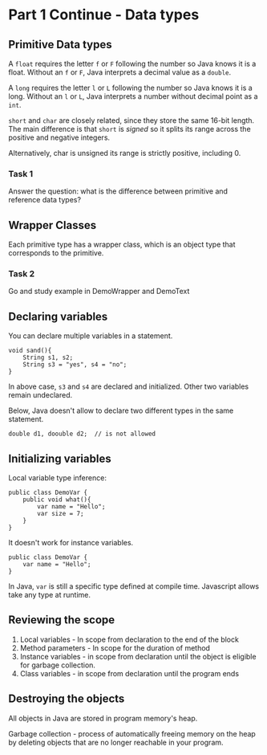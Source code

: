 # Part 1 Continue - Data types

## Primitive Data types

A `float` requires the letter `f` or `F` following the number so Java knows it is a float.
Without an `f` or `F`, Java interprets a decimal value as a `double`.

A `long` requires the letter `l` or `L` following the number so Java knows it is a long.
Without an `l` or `L`, Java interprets a number without decimal point as a `int`.

`short` and `char` are closely related, since they store the same 16-bit length. The main difference
is that `short` is _signed_ so it splits its range across the positive and negative integers.

Alternatively, char is unsigned its range is strictly positive, including 0.

### Task 1

Answer the question: what is the difference between primitive and reference data types?

## Wrapper Classes

Each primitive type has a wrapper class, which is an object type that corresponds to the primitive.

### Task 2
Go and study example in DemoWrapper and DemoText

## Declaring variables

You can declare multiple variables in a statement.

```
void sand(){
    String s1, s2;
    String s3 = "yes", s4 = "no";
}
```
In above case, `s3` and `s4` are declared and initialized. Other two variables remain undeclared.

Below, Java doesn't allow to declare two different types in the same statement.
```
double d1, doouble d2;  // is not allowed 
```
## Initializing variables 

Local variable type inference:

```
public class DemoVar {
    public void what(){
        var name = "Hello";
        var size = 7;
    }
}
```

It doesn't work for instance variables.
```
public class DemoVar {
    var name = "Hello";
}
```

In Java, `var` is still a specific type defined at compile time. Javascript allows take any type at runtime.

## Reviewing the scope

1. Local variables - In scope from declaration to the end of the block
2. Method parameters - In scope for the duration of method
3. Instance variables - in scope from declaration until the object is eligible for garbage collection.
4. Class variables - in scope from declaration until the program ends

## Destroying the objects

All objects in Java are stored in program memory's heap.

Garbage collection - process of automatically freeing memory on the heap by deleting objects that are no longer reachable in your program.

